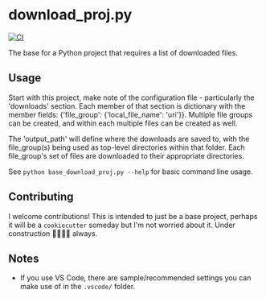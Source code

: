 # download_proj.py

[![CI](https://github.com/d3r3kk/base_download_proj.py/actions/workflows/ci.yml/badge.svg?event=push)](https://github.com/d3r3kk/base_download_proj.py/actions/workflows/ci.yml)

The base for a Python project that requires a list of downloaded files.

## Usage

Start with this project, make note of the configuration file - particularly the 'downloads' section. Each member of
that section is dictionary with the member fields: {'file_group': {'local_file_name': 'uri'}}. Multiple file groups
can be created, and within each multiple files can be created as well.

The 'output_path' will define where the downloads are saved to, with the file_group(s) being used as top-level
directories within that folder. Each file_group's set of files are downloaded to their appropriate directories.

See `python base_download_proj.py --help` for basic command line usage.

## Contributing

I welcome contributions! This is intended to just be a base project, perhaps it will be a `cookiecutter` someday
but I'm not worried about it. Under construction 👷‍♀️👷‍♂️ always.

## Notes

- If you use VS Code, there are sample/recommended settings you can make use of in the `.vscode/` folder.
